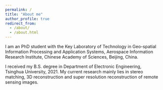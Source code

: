 ```yaml
---
permalink: /
title: "About me"
author_profile: true
redirect_from: 
  - /about/
  - /about.html
---
```

I am an PhD student with the Key Laboratory of Technology in Geo-spatial Information Processing and Application Systems, Aerospace Information Research Institute, Chinese Academy of Sciences, Beijing, China.

I received my B.S. degree in Department of Electronic Engineering, Tsinghua University, 2021. My current research mainly lies in stereo matching,  3D reconstruction and super resolution reconstruction of remote sensing images.

